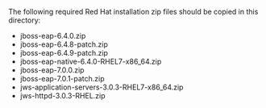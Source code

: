 The following required Red Hat installation zip files should be copied in this directory:

* jboss-eap-6.4.0.zip
* jboss-eap-6.4.8-patch.zip
* jboss-eap-6.4.9-patch.zip
* jboss-eap-native-6.4.0-RHEL7-x86_64.zip
* jboss-eap-7.0.0.zip
* jboss-eap-7.0.1-patch.zip
* jws-application-servers-3.0.3-RHEL7-x86_64.zip
* jws-httpd-3.0.3-RHEL.zip
